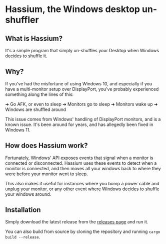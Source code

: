 # Hassium, the Windows desktop un-shuffler

## What is Hassium?
It's a simple program that simply un-shuffles your Desktop when Windows decides to shuffle it.

## Why?
If you've had the misfortune of using Windows 10, and especially if you have a multi-monitor setup over DisplayPort,
you've probably experienced something along the lines of this:

➜ Go AFK, or even to sleep
➜ Monitors go to sleep
➜ Monitors wake up
➜ Windows are shuffled around

This issue comes from Windows' handling of DisplayPort monitors, and is a known issue. It's been around for years, and
has allegedly been fixed in Windows 11.

## How does Hassium work?
Fortunately, Windows' API exposes events that signal when a monitor is connected or disconnected. Hassium uses these
events to detect when a monitor is connected, and then moves all your windows back to where they were before your monitor
went to sleep.

This also makes it useful for instances where you bump a power cable and unplug your monitor, or any other event where
Windows decides to shuffle your windows around.

## Installation

Simply download the latest release from the [releases page](https://github.come/VelvetThePanda/Hassium/releases) and run it.

You can also build from source by cloning the repository and running `cargo build --release`.